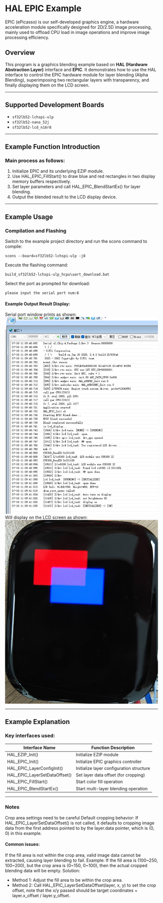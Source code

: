 # HAL EPIC Example

EPIC (ePicasso) is our self-developed graphics engine, a hardware acceleration module specifically designed for 2D/2.5D image processing, mainly used to offload CPU load in image operations and improve image processing efficiency.

## Overview

This program is a graphics blending example based on **HAL (Hardware Abstraction Layer)** interface and **EPIC**. It demonstrates how to use the HAL interface to control the EPIC hardware module for layer blending (Alpha Blending), superimposing two rectangular layers with transparency, and finally displaying them on the LCD screen.

---

## Supported Development Boards

- `sf32lb52-lchspi-ulp`
- `sf32lb52-nano_52j`
- `sf32lb52-lcd_n16r8`

---

## Example Function Introduction

### Main process as follows:

1. Initialize EPIC and its underlying EZIP module.
2. Use HAL_EPIC_FillStart() to draw blue and red rectangles in two display memory buffers respectively.
3. Set layer parameters and call HAL_EPIC_BlendStartEx() for layer blending.
4. Output the blended result to the LCD display device.

---

## Example Usage
### Compilation and Flashing
Switch to the example project directory and run the scons command to compile:
```
scons --board=sf32lb52-lchspi-ulp -j8
```
Execute the flashing command:
```
build_sf32lb52-lchspi-ulp_hcpu\uart_download.bat
```
Select the port as prompted for download:
```none
please input the serial port num:6
```

#### Example Output Result Display:
Serial port window prints as shown:
![alt text](assets/log.png)
Will display on the LCD screen as shown:
![alt text](assets/show.png)

---

## Example Explanation
### Key interfaces used:
| Interface Name                        | Function Description                         |
|-----------------------------|------------------------------|
| HAL_EZIP_Init()	          | Initialize EZIP module         |
| HAL_EPIC_Init()        | Initialize EPIC graphics controller            |
| HAL_EPIC_LayerConfigInit()| Initialize layer configuration structure               |
| HAL_EPIC_LayerSetDataOffset() | Set layer data offset (for cropping)     |
| HAL_EPIC_FillStart()    | Start color fill operation                |
| HAL_EPIC_BlendStartEx()   | Start multi-layer blending operation                   |
---
### Notes
Crop area settings need to be careful
Default cropping behavior:
If HAL_EPIC_LayerSetDataOffset() is not called, it defaults to cropping image data from the first address pointed to by the layer.data pointer, which is (0, 0) in this example.

#### Common issues:
If the fill area is not within the crop area, valid image data cannot be extracted, causing layer blending to fail.
Example: If the fill area is (100~250, 100~200), but the crop area is (0~150, 0~100), then the actual cropped blending data will be empty.
Solution:
* Method 1: Adjust the fill area to be within the crop area.
* Method 2: Call HAL_EPIC_LayerSetDataOffset(layer, x, y) to set the crop offset, note that the x/y passed should be target coordinates + layer.x_offset / layer.y_offset. 